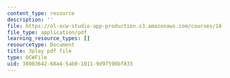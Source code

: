 ```yaml
---
content_type: resource
description: ''
file: https://ol-ocw-studio-app-production.s3.amazonaws.com/courses/18-01sc-single-variable-calculus-fall-2010/3808364268a45ab010119d97590bf833_ShGBRUx2ub8.pdf
file_type: application/pdf
learning_resource_types: []
resourcetype: Document
title: 3play pdf file
type: OCWFile
uid: 38083642-68a4-5ab0-1011-9d97590bf833
---
```

